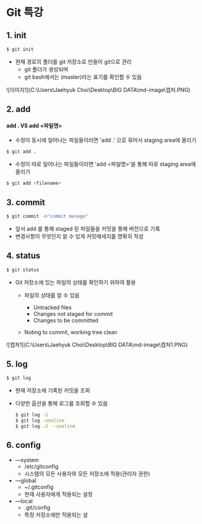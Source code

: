 # Git 특강

## 1. init

```bash
$ git init
```

- 현재 경로의 폴더를 git 저장소로 만들어 git으로 관리
  - git 폴더가 생성되며
  - git bash에서는 (master)라는 표기를 확인할 수 있음

![이미지1](C:\Users\Jaehyuk Choi\Desktop\BIG DATA\md-image\캡처.PNG)

## 2. add

#### add . VS add <파일명>

- 수정이 동시에 일어나는 파일들이라면 'add .' 으로  묶어서 staging area에 올리기

```bash
$ git add .
```



- 수정이 따로 일어나는 파일들이라면 'add <파일명>'을 통해 따로 staging area에 올리기

```bash
$ git add <filename>
```





## 3. commit

```bash
$ git commit -m"commit mesege"
```

- 앞서 add 를 통해 staged 된 파일들을 커밋을 통해 버전으로 기록
- 변경사항이 무엇인지 알 수 있게 커밋메세지를 명확히 작성



## 4. status

```bash
$ git status
```

- Git 저장소에 있는 파일의 상태를 확인하기 위하여 활용

  - 파일의 상태를 알 수 있음 
    - Untracked files 
    - Changes not staged for commit 
    - Changes to be committed

  - Noting to commit, working tree clean

![캡처1](C:\Users\Jaehyuk Choi\Desktop\BIG DATA\md-image\캡처1.PNG)



## 5. log

```bash
$ git log
```

- 현재 저장소에 기록된 커밋을 조회

- 다양한 옵션을 통해 로그를 조회할 수 있음 

  ```bash
  $ git log -1 
  $ git log -oneline 
  $ git log -2 --oneline
  ```

  

## 6. config

- —system
  - /etc/gitconfig 
  - 시스템의 모든 사용자와 모든 저장소에 적용(관리자 권한)
- —global
  - ~/.gitconfig
  - 현재 사용자에게 적용되는 설정
- —local
  - .git/config
  - 특정 저장소에만 적용되는 설

